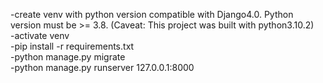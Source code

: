 -create venv with python version compatible with Django4.0. Python version must be >= 3.8. (Caveat: This project was built with python3.10.2) <br />
-activate venv <br />
-pip install -r requirements.txt <br />
-python manage.py migrate <br />
-python manage.py runserver 127.0.0.1:8000<br />
